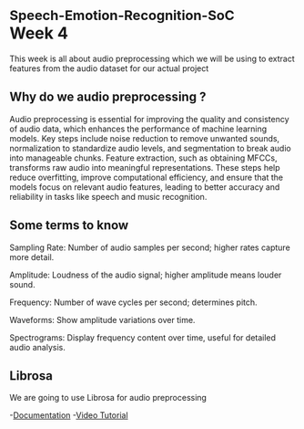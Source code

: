 # <small>Speech-Emotion-Recognition-SoC</small><br>Week 4

This week is all about audio preprocessing which we will be using to extract features from the audio dataset for our actual project

## Why do we audio preprocessing ?
Audio preprocessing is essential for improving the quality and consistency of audio data, which enhances the performance of machine learning models. Key steps include noise reduction to remove unwanted sounds, normalization to standardize audio levels, and segmentation to break audio into manageable chunks. Feature extraction, such as obtaining MFCCs, transforms raw audio into meaningful representations. These steps help reduce overfitting, improve computational efficiency, and ensure that the models focus on relevant audio features, leading to better accuracy and reliability in tasks like speech and music recognition.

## Some terms to know
Sampling Rate: Number of audio samples per second; higher rates capture more detail.

Amplitude: Loudness of the audio signal; higher amplitude means louder sound.

Frequency: Number of wave cycles per second; determines pitch.

Waveforms: Show amplitude variations over time.

Spectrograms: Display frequency content over time, useful for detailed audio analysis.

## Librosa
We are going to use Librosa for audio preprocessing

-[Documentation](https://librosa.org/doc/latest/index.html)
-[Video Tutorial](https://youtu.be/MhOdbtPhbLU?si=jgJOd2vQDj8f7Rdt)